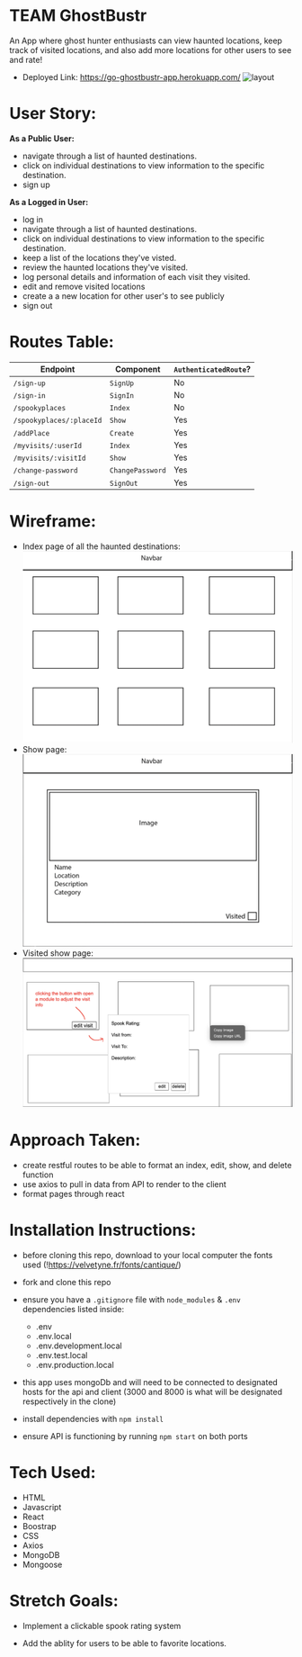 # TEAM GhostBustr
An App where ghost hunter enthusiasts can view haunted locations, keep track of visited locations, and also add more locations for other users to see and rate!
 - Deployed Link: https://go-ghostbustr-app.herokuapp.com/
![layout](/public/homepage.png)



# User Story:
**As a Public User:**
- navigate through a list of haunted destinations.
- click on individual destinations to view information to the specific destination.
- sign up

**As a Logged in User:**
- log in
- navigate through a list of haunted destinations.
- click on individual destinations to view information to the specific destination.
- keep a list of the locations they've visted.
- review the haunted locations they've visited.
- log personal details and information of each visit they visited.
- edit and remove visited locations 
- create a a new location for other user's to see publicly
- sign out

# Routes Table:

| Endpoint         | Component | `AuthenticatedRoute`? |
|------------------|-------------------|-------|
| `/sign-up`       | `SignUp`    | No |
| `/sign-in`       | `SignIn`    | No |
| `/spookyplaces`  | `Index`     | No |
| `/spookyplaces/:placeId`  | `Show`| Yes |
| `/addPlace`      | `Create`   | Yes | 
| `/myvisits/:userId`  | `Index`| Yes |
| `/myvisits/:visitId`  | `Show`| Yes |
| `/change-password` | `ChangePassword`  | Yes |
| `/sign-out`        | `SignOut`   | Yes |
 

# Wireframe:
- Index page of all the haunted destinations:
![layout](/public/wireframeIndex.png)
- Show page:
![layout](/public/wireframeShow.png)
- Visited show page:
![layout](/public/VisitedShow.png)


# Approach Taken:
- create restful routes to be able to format an index, edit, show, and delete function
- use axios to pull in data from API to render to the client 
- format pages through react

# Installation Instructions:

- before cloning this repo, download to your local computer the fonts used (!https://velvetyne.fr/fonts/cantique/)
- fork and clone this repo
- ensure you have a `.gitignore` file with `node_modules` & `.env` dependencies listed inside:<br/>
    * .env
    * .env.local
    * .env.development.local
    * .env.test.local
    * .env.production.local<br/>

- this app uses mongoDb and will need to be connected to designated hosts for the api and client (3000 and 8000 is what will be designated respectively in the clone)
- install dependencies with `npm install`
- ensure API is functioning by running `npm start` on both ports

# Tech Used:
- HTML
- Javascript
- React
- Boostrap
- CSS
- Axios
- MongoDB
- Mongoose

# Stretch Goals:
- Implement a clickable spook rating system

- Add the ablity for users to be able to favorite locations.

